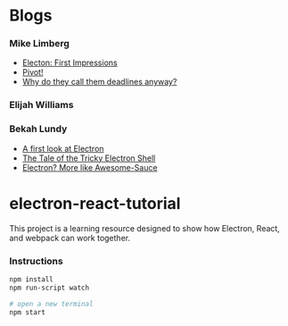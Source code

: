 
# Blogs

### Mike Limberg
* [Electon: First Impressions](https://medium.com/@limbergmike/electron-first-impressions-43ce4942df17)
* [Pivot!](https://medium.com/@limbergmike/pivot-46035d62e7ec)
* [Why do they call them deadlines anyway?](https://medium.com/@limbergmike/post-mortem-13a92387d0c8)

### Elijah Williams

### Bekah Lundy
* [A first look at Electron](https://medium.com/@rebekahlundy/a-first-look-at-electron-c99d16b46dfb)
* [The Tale of the Tricky Electron Shell](https://medium.com/@rebekahlundy/the-tale-of-the-tricky-electron-shell-3bd740aa86e7)
* [Electron? More like Awesome-Sauce](https://medium.com/@rebekahlundy/electron-more-like-awesome-sauce-10583e9be760)

# electron-react-tutorial

This project is a learning resource designed to show how Electron, React, and webpack can work together.

### Instructions

```bash
npm install
npm run-script watch

# open a new terminal
npm start
```
